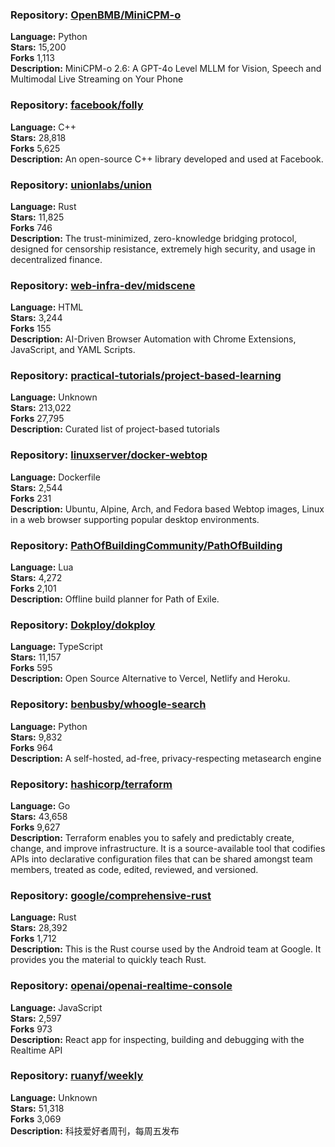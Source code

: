 ### **Repository:** [OpenBMB/MiniCPM-o](https://github.com/OpenBMB/MiniCPM-o)  

**Language:** Python  
**Stars:** 15,200  
**Forks** 1,113  
**Description:** MiniCPM-o 2.6: A GPT-4o Level MLLM for Vision, Speech and Multimodal Live Streaming on Your Phone  

### **Repository:** [facebook/folly](https://github.com/facebook/folly)  

**Language:** C++  
**Stars:** 28,818  
**Forks** 5,625  
**Description:** An open-source C++ library developed and used at Facebook.  

### **Repository:** [unionlabs/union](https://github.com/unionlabs/union)  

**Language:** Rust  
**Stars:** 11,825  
**Forks** 746  
**Description:** The trust-minimized, zero-knowledge bridging protocol, designed for censorship resistance, extremely high security, and usage in decentralized finance.  

### **Repository:** [web-infra-dev/midscene](https://github.com/web-infra-dev/midscene)  

**Language:** HTML  
**Stars:** 3,244  
**Forks** 155  
**Description:** AI-Driven Browser Automation with Chrome Extensions, JavaScript, and YAML Scripts.  

### **Repository:** [practical-tutorials/project-based-learning](https://github.com/practical-tutorials/project-based-learning)  

**Language:** Unknown  
**Stars:** 213,022  
**Forks** 27,795  
**Description:** Curated list of project-based tutorials  

### **Repository:** [linuxserver/docker-webtop](https://github.com/linuxserver/docker-webtop)  

**Language:** Dockerfile  
**Stars:** 2,544  
**Forks** 231  
**Description:** Ubuntu, Alpine, Arch, and Fedora based Webtop images, Linux in a web browser supporting popular desktop environments.  

### **Repository:** [PathOfBuildingCommunity/PathOfBuilding](https://github.com/PathOfBuildingCommunity/PathOfBuilding)  

**Language:** Lua  
**Stars:** 4,272  
**Forks** 2,101  
**Description:** Offline build planner for Path of Exile.  

### **Repository:** [Dokploy/dokploy](https://github.com/Dokploy/dokploy)  

**Language:** TypeScript  
**Stars:** 11,157  
**Forks** 595  
**Description:** Open Source Alternative to Vercel, Netlify and Heroku.  

### **Repository:** [benbusby/whoogle-search](https://github.com/benbusby/whoogle-search)  

**Language:** Python  
**Stars:** 9,832  
**Forks** 964  
**Description:** A self-hosted, ad-free, privacy-respecting metasearch engine  

### **Repository:** [hashicorp/terraform](https://github.com/hashicorp/terraform)  

**Language:** Go  
**Stars:** 43,658  
**Forks** 9,627  
**Description:** Terraform enables you to safely and predictably create, change, and improve infrastructure. It is a source-available tool that codifies APIs into declarative configuration files that can be shared amongst team members, treated as code, edited, reviewed, and versioned.  

### **Repository:** [google/comprehensive-rust](https://github.com/google/comprehensive-rust)  

**Language:** Rust  
**Stars:** 28,392  
**Forks** 1,712  
**Description:** This is the Rust course used by the Android team at Google. It provides you the material to quickly teach Rust.  

### **Repository:** [openai/openai-realtime-console](https://github.com/openai/openai-realtime-console)  

**Language:** JavaScript  
**Stars:** 2,597  
**Forks** 973  
**Description:** React app for inspecting, building and debugging with the Realtime API  

### **Repository:** [ruanyf/weekly](https://github.com/ruanyf/weekly)  

**Language:** Unknown  
**Stars:** 51,318  
**Forks** 3,069  
**Description:** 科技爱好者周刊，每周五发布  


